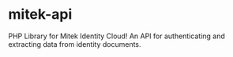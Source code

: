# mitek-api
PHP Library for Mitek Identity Cloud! An API for authenticating and extracting data from identity documents.
